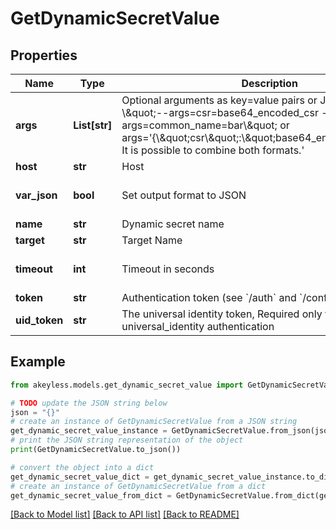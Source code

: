 # GetDynamicSecretValue


## Properties

Name | Type | Description | Notes
------------ | ------------- | ------------- | -------------
**args** | **List[str]** | Optional arguments as key&#x3D;value pairs or JSON strings, e.g - \\\&quot;--args&#x3D;csr&#x3D;base64_encoded_csr --args&#x3D;common_name&#x3D;bar\\\&quot; or args&#x3D;&#39;{\\\&quot;csr\\\&quot;:\\\&quot;base64_encoded_csr\\\&quot;}. It is possible to combine both formats.&#39; | [optional] 
**host** | **str** | Host | [optional] 
**var_json** | **bool** | Set output format to JSON | [optional] [default to False]
**name** | **str** | Dynamic secret name | 
**target** | **str** | Target Name | [optional] 
**timeout** | **int** | Timeout in seconds | [optional] [default to 15]
**token** | **str** | Authentication token (see &#x60;/auth&#x60; and &#x60;/configure&#x60;) | [optional] 
**uid_token** | **str** | The universal identity token, Required only for universal_identity authentication | [optional] 

## Example

```python
from akeyless.models.get_dynamic_secret_value import GetDynamicSecretValue

# TODO update the JSON string below
json = "{}"
# create an instance of GetDynamicSecretValue from a JSON string
get_dynamic_secret_value_instance = GetDynamicSecretValue.from_json(json)
# print the JSON string representation of the object
print(GetDynamicSecretValue.to_json())

# convert the object into a dict
get_dynamic_secret_value_dict = get_dynamic_secret_value_instance.to_dict()
# create an instance of GetDynamicSecretValue from a dict
get_dynamic_secret_value_from_dict = GetDynamicSecretValue.from_dict(get_dynamic_secret_value_dict)
```
[[Back to Model list]](../README.md#documentation-for-models) [[Back to API list]](../README.md#documentation-for-api-endpoints) [[Back to README]](../README.md)


